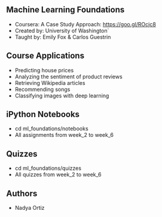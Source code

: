 ## Machine Learning Foundations

 - Coursera: A Case Study Approach: https://goo.gl/ROcjc8
 - Created by: University of Washington`
 - Taught by: Emily Fox & Carlos Guestrin
 
## Course Applications
 
 - Predicting house prices
 - Analyzing the sentiment of product reviews
 - Retrieving Wikipedia articles
 - Recommending songs
 - Classifying images with deep learning

## iPython Notebooks

 - cd ml_foundations/notebooks
 - All assignments from week_2 to week_6 

## Quizzes

 - cd ml_foundations/quizzes
 - All quizzes from week_2 to week_6 

## Authors

 - Nadya Ortiz
